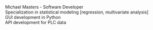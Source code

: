 Michael Masters - Software Developer <br>
Specialization in statistical modeling [regression, multivariate analysis] <br>
GUI development in Python<br>
API development for PLC data
